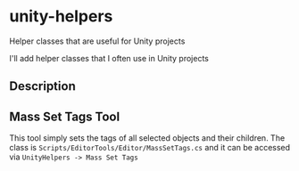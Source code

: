 # unity-helpers
Helper classes that are useful for Unity projects

I'll add helper classes that I often use in Unity projects

## Description

## Mass Set Tags Tool

This tool simply sets the tags of all selected objects and their children.
The class is `Scripts/EditorTools/Editor/MassSetTags.cs` and it can be accessed via `UnityHelpers -> Mass Set Tags`